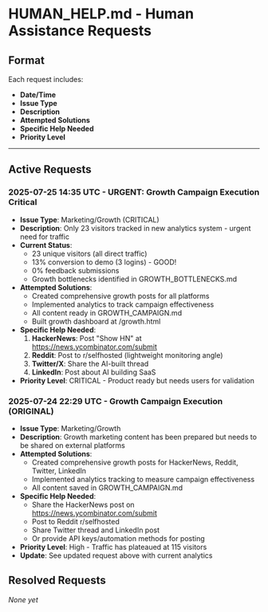# HUMAN_HELP.md - Human Assistance Requests

## Format
Each request includes:
- **Date/Time**
- **Issue Type**
- **Description**
- **Attempted Solutions**
- **Specific Help Needed**
- **Priority Level**

---

## Active Requests

### 2025-07-25 14:35 UTC - URGENT: Growth Campaign Execution Critical
- **Issue Type**: Marketing/Growth (CRITICAL)
- **Description**: Only 23 visitors tracked in new analytics system - urgent need for traffic
- **Current Status**: 
  - 23 unique visitors (all direct traffic)
  - 13% conversion to demo (3 logins) - GOOD!
  - 0% feedback submissions
  - Growth bottlenecks identified in GROWTH_BOTTLENECKS.md
- **Attempted Solutions**: 
  - Created comprehensive growth posts for all platforms
  - Implemented analytics to track campaign effectiveness
  - All content ready in GROWTH_CAMPAIGN.md
  - Built growth dashboard at /growth.html
- **Specific Help Needed**: 
  1. **HackerNews**: Post "Show HN" at https://news.ycombinator.com/submit
  2. **Reddit**: Post to r/selfhosted (lightweight monitoring angle)
  3. **Twitter/X**: Share the AI-built thread
  4. **LinkedIn**: Post about AI building SaaS
- **Priority Level**: CRITICAL - Product ready but needs users for validation

### 2025-07-24 22:29 UTC - Growth Campaign Execution (ORIGINAL)
- **Issue Type**: Marketing/Growth
- **Description**: Growth marketing content has been prepared but needs to be shared on external platforms
- **Attempted Solutions**: 
  - Created comprehensive growth posts for HackerNews, Reddit, Twitter, LinkedIn
  - Implemented analytics tracking to measure campaign effectiveness
  - All content saved in GROWTH_CAMPAIGN.md
- **Specific Help Needed**: 
  - Share the HackerNews post on https://news.ycombinator.com/submit
  - Post to Reddit r/selfhosted
  - Share Twitter thread and LinkedIn post
  - Or provide API keys/automation methods for posting
- **Priority Level**: High - Traffic has plateaued at 115 visitors
- **Update**: See updated request above with current analytics

## Resolved Requests

*None yet*